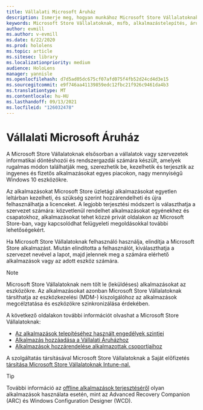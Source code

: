 ```yaml
---
title: Vállalati Microsoft Áruház
description: Ismerje meg, hogyan munkához Microsoft Store Vállalatoknak vegyes valóságú alkalmazások üzleti közzétételéhez.
keywords: Microsoft Store Vállalatoknak, msfb, alkalmazástelepítés, áruház
author: evmill
ms.author: v-evmill
ms.date: 6/22/2020
ms.prod: hololens
ms.topic: article
ms.sitesec: library
ms.localizationpriority: medium
audience: HoloLens
manager: yannisle
ms.openlocfilehash: d7d5ad05dc675cf07afd075f4fb52d24cd4d3e15
ms.sourcegitcommit: e9f746aa41139859edc12fbc21f926c9461da4b3
ms.translationtype: MT
ms.contentlocale: hu-HU
ms.lasthandoff: 09/13/2021
ms.locfileid: "126032478"
---
```

# <a name="microsoft-store-for-business"></a>Vállalati Microsoft Áruház

A Microsoft Store Vállalatoknak elsősorban a vállalatok vagy szervezetek informatikai döntéshozói és rendszergazdái számára készült, amelyek rugalmas módon találhatják meg, szerezhetik be, kezelhetik és terjesztik az ingyenes és fizetős alkalmazásokat egyes piacokon, nagy mennyiségű Windows 10 eszközökre. 

Az alkalmazásokat Microsoft Store üzletági alkalmazásokat egyetlen leltárban kezelheti, és szükség szerint hozzárendelheti és újra felhasználhatja a licenceket. A legjobb terjesztési módszert is választhatja a szervezet számára: közvetlenül rendelhet alkalmazásokat egyénekhez és csapatokhoz, alkalmazásokat tehet közzé privát oldalakon az Microsoft Store-ban, vagy kapcsolódhat felügyeleti megoldásokkal további lehetőségekért.

Ha Microsoft Store Vállalatoknak felhasználó használja, elindítja a Microsoft Store alkalmazást. Miután elindította a felhasználót, kiválaszthatja a szervezet nevével a lapot, majd jelennek meg a számára elérhető alkalmazások vagy az adott eszköz számára.

> [!Note] 
> Microsoft Store Vállalatoknak nem tölt le (leküldéses) alkalmazásokat az eszközökre. Az alkalmazásokat azonban Microsoft Store Vállalatoknak társíthatja az eszközkezelési (MDM-) kiszolgálóhoz az alkalmazások megcélztatása és eszközökre szinkronizálása érdekében.

A következő oldalakon további információt olvashat a Microsoft Store Vállalatoknak:

* [Az alkalmazások telepítéséhez használt engedélyek szintjei](/mem/intune/configuration/device-restrictions-windows-holographic#app-store)
* [Alkalmazás hozzáadása a Vállalati Áruházhoz](/mem/intune/apps/store-apps-windows)
* [Alkalmazások hozzárendelése alkalmazottak csoportjaihoz](/mem/intune/apps/windows-store-for-business)

A szolgáltatás társításával Microsoft Store Vállalatoknak a Saját előfizetés [társítása Microsoft Store Vállalatoknak Intune-nal.](/mem/intune/apps/windows-store-for-business#associate-your-microsoft-store-for-business-account-with-intune)

> [!Tip]
> További információ az [offline alkalmazások terjesztéséről](/microsoft-store/distribute-offline-apps) olyan alkalmazások használata esetén, mint az Advanced Recovery Companion (ARC) és Windows Configuration Designer (WCD).
